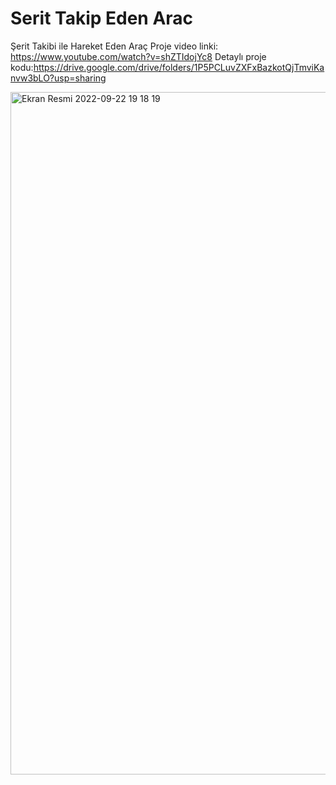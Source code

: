 # Serit Takip Eden Arac
Şerit Takibi ile Hareket Eden Araç
Proje video linki: https://www.youtube.com/watch?v=shZTIdojYc8
Detaylı proje kodu:https://drive.google.com/drive/folders/1P5PCLuvZXFxBazkotQjTmviKanvw3bLO?usp=sharing

<img width="1092" alt="Ekran Resmi 2022-09-22 19 18 19" src="https://user-images.githubusercontent.com/94199721/191799787-a9bbffa4-e57f-4d95-9882-32301e1025ae.png">
